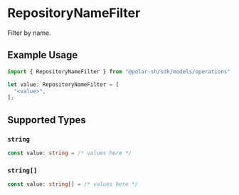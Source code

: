 # RepositoryNameFilter

Filter by name.

## Example Usage

```typescript
import { RepositoryNameFilter } from "@polar-sh/sdk/models/operations";

let value: RepositoryNameFilter = [
  "<value>",
];
```

## Supported Types

### `string`

```typescript
const value: string = /* values here */
```

### `string[]`

```typescript
const value: string[] = /* values here */
```

